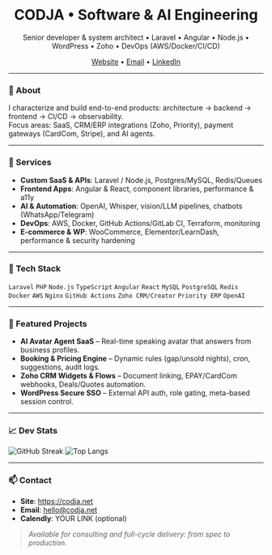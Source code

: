 <!-- Profile README -->

<h1 align="center">CODJA • Software & AI Engineering</h1>
<p align="center">
Senior developer & system architect • Laravel • Angular • Node.js • WordPress • Zoho • DevOps (AWS/Docker/CI/CD)
</p>

<p align="center">
  <a href="https://codja.net">Website</a> •
  <a href="mailto:hello@codja.net">Email</a> •
  <a href="https://www.linkedin.com/in/YOUR-LINK">LinkedIn</a>
</p>

---

### 👋 About
I characterize and build end-to-end products: architecture → backend → frontend → CI/CD → observability.  
Focus areas: SaaS, CRM/ERP integrations (Zoho, Priority), payment gateways (CardCom, Stripe), and AI agents.

---

### 🚀 Services
- **Custom SaaS & APIs**: Laravel / Node.js, Postgres/MySQL, Redis/Queues
- **Frontend Apps**: Angular & React, component libraries, performance & a11y
- **AI & Automation**: OpenAI, Whisper, vision/LLM pipelines, chatbots (WhatsApp/Telegram)
- **DevOps**: AWS, Docker, GitHub Actions/GitLab CI, Terraform, monitoring
- **E-commerce & WP**: WooCommerce, Elementor/LearnDash, performance & security hardening

---

### 🧰 Tech Stack
`Laravel` `PHP` `Node.js` `TypeScript` `Angular` `React` `MySQL` `PostgreSQL` `Redis`  
`Docker` `AWS` `Nginx` `GitHub Actions` `Zoho CRM/Creator` `Priority ERP` `OpenAI`

---

### 📌 Featured Projects
- **AI Avatar Agent SaaS** – Real-time speaking avatar that answers from business profiles.
- **Booking & Pricing Engine** – Dynamic rules (gap/unsold nights), cron, suggestions, audit logs.
- **Zoho CRM Widgets & Flows** – Document linking, EPAY/CardCom webhooks, Deals/Quotes automation.
- **WordPress Secure SSO** – External API auth, role gating, meta-based session control.

---

### 📈 Dev Stats
![GitHub Streak](https://streak-stats.demolab.com?user=YOUR_USERNAME)
![Top Langs](https://github-readme-stats.vercel.app/api/top-langs/?username=YOUR_USERNAME&layout=compact)

---

### 📫 Contact
- **Site**: https://codja.net  
- **Email**: hello@codja.net  
- **Calendly**: YOUR LINK (optional)

> *Available for consulting and full-cycle delivery: from spec to production.*
